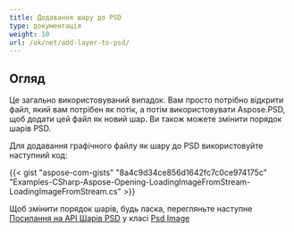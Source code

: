 ```yaml
---
title: Додавання шару до PSD
type: документація
weight: 10
url: /uk/net/add-layer-to-psd/
---
```


## **Огляд**
Це загально використовуваний випадок. Вам просто потрібно відкрити файл, який вам потрібен як потік, а потім використовувати Aspose.PSD, щоб додати цей файл як новий шар. Ви також можете змінити порядок шарів PSD.


Для додавання графічного файлу як шару до PSD використовуйте наступний код:

{{< gist "aspose-com-gists" "8a4c9d34ce856d1642fc7c0ce974175c" "Examples-CSharp-Aspose-Opening-LoadingImageFromStream-LoadingImageFromStream.cs" >}}


Щоб змінити порядок шарів, будь ласка, перегляньте наступне [Посилання на API Шарів PSD](https://reference.aspose.com/psd/net/aspose.psd.fileformats.psd/psdimage/properties/layers) у класі [Psd Image](https://reference.aspose.com/psd/net/aspose.psd.fileformats.psd/psdimage)
